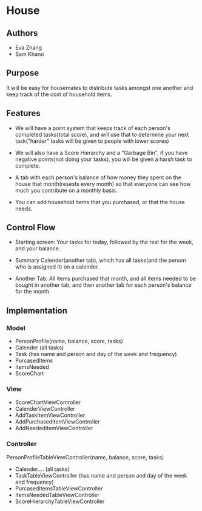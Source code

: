 # House
## Authors
* Eva Zhang
* Sam Khano

## Purpose

It will be easy for housemates to distribute tasks amongst one another and keep track of the cost of household items. 

## Features
* We will have a point system that keeps track of each person's completed tasks(total score), and will use that to determine your next task("harder" tasks will be given to people with lower scores)

* We will also have a Score Hierarchy and a "Garbage Bin", if you have negative points(not doing your tasks), you will be given a harsh task to complete.

* A tab with each person's balance of how money they spent on the house that month(resests every month) so that everyone can see how much you contribute on a monthly basis. 

* You can add household items that you purchased, or that the house needs.

## Control Flow
* Starting screen: Your tasks for today, followed by the rest for the week, and your balance.

* Summary Calender(another tab), which has all tasks(and the person who is assigned it) on a calender. 

* Another Tab: All items purchased that month, and all items needed to be bought in another tab, and then another tab for each person's balance for the month.

## Implementation
### Model
* PersonProfile(name, balance, score, tasks)
* Calender (all tasks)
* Task (has name and person and day of the week and frequency)
* PurcasedItems
* ItemsNeeded
* ScoreChart

### View
* ScoreChartViewController
* CalenderViewController
* AddTaskItemViewController
* AddPurchasedItemViewController
* AddNeededItemViewController

### Controller

PersonProfileTableViewController(name, balance, score, tasks)
* Calender.... (all tasks)
* TaskTableViewController (has name and person and day of the week and frequency)
* PurcasedItemsTableViewController
* ItemsNeededTableViewController
* ScoreHierarchyTableViewController
